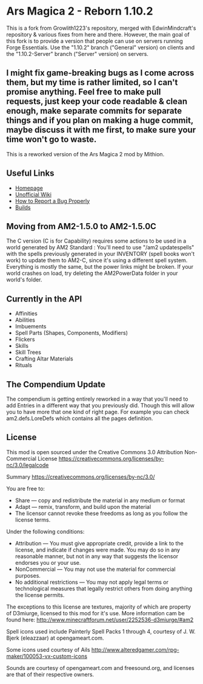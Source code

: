 Ars Magica 2 - Reborn 1.10.2
========
This is a fork from Growlith1223's repository, merged with EdwinMindcraft's repository & various fixes from here and there.
However, the main goal of this fork is to provide a version that people can use on servers running Forge Essentials.
Use the "1.10.2" branch ("General" version) on clients and the "1.10.2-Server" branch ("Server" version) on servers.

I might fix game-breaking bugs as I come across them, but my time is rather limited, so I can't promise anything.
Feel free to make pull requests, just keep your code readable & clean enough, make separate commits for separate things and if you plan on making a huge commit, maybe discuss it with me first, to make sure your time won't go to waste.
--------

This is a reworked version of the Ars Magica 2 mod by Mithion.

## Useful Links
* [Homepage](http://www.minecraftforum.net/forums/mapping-and-modding/minecraft-mods/1292222)
* [Unofficial Wiki](http://am2.wikia.com/wiki/Ars_Magica_2_Wiki)
* [How to Report a Bug Properly](http://pastebin.com/29r0Nhe0)
* [Builds](https://github.com/811Alex/ArsMagica2/releases)

## Moving from AM2-1.5.0 to AM2-1.5.0C

The C version (C is for Capability) requires some actions to be used in a world generated by AM2 Standard :
You'll need to use "/am2 updatespells" with the spells previously generated in your INVENTORY (spell books won't work) to update them to AM2-C, since it's using a different spell system.
Everything is mostly the same, but the power links might be broken. If your world crashes on load, try deleting the AM2PowerData folder in your world's folder.

## Currently in the API

 * Affinities
 * Abilities
 * Imbuements
 * Spell Parts (Shapes, Components, Modifiers)
 * Flickers
 * Skills
 * Skill Trees
 * Crafting Altar Materials
 * Rituals
 
## The Compendium Update
The compendium is getting entirely reworked in a way that you'll need to add Entries in a different way that you previously did. Though this will allow you to have more that one kind of right page. For example you can check am2.defs.LoreDefs which contains all the pages definition.
 


## License
This mod is open sourced under the Creative Commons 3.0 Attribution Non-Commercial License
https://creativecommons.org/licenses/by-nc/3.0/legalcode

Summary
https://creativecommons.org/licenses/by-nc/3.0/

You are free to:
* Share — copy and redistribute the material in any medium or format
* Adapt — remix, transform, and build upon the material
* The licensor cannot revoke these freedoms as long as you follow the license terms.

Under the following conditions:
* Attribution — You must give appropriate credit, provide a link to the license, and indicate if changes were made. You may do so in any reasonable manner, but not in any way that suggests the licensor endorses you or your use.
* NonCommercial — You may not use the material for commercial purposes.
* No additional restrictions — You may not apply legal terms or technological measures that legally restrict others from doing anything the license permits.

The exceptions to this license are textures, majority of which are property of D3miurge, licensed to this mod for it's use.
More information cam be found here: http://www.minecraftforum.net/user/2252536-d3miurge/#am2

Spell icons used include Painterly Spell Packs 1 through 4, courtesy of J. W. Bjerk (eleazzaar) at opengameart.com.

Some icons used courtesy of Ails http://www.alteredgamer.com/rpg-maker/100053-vx-custom-icons

Sounds are courtesy of opengameart.com and freesound.org, and licenses are that of their respective owners.
